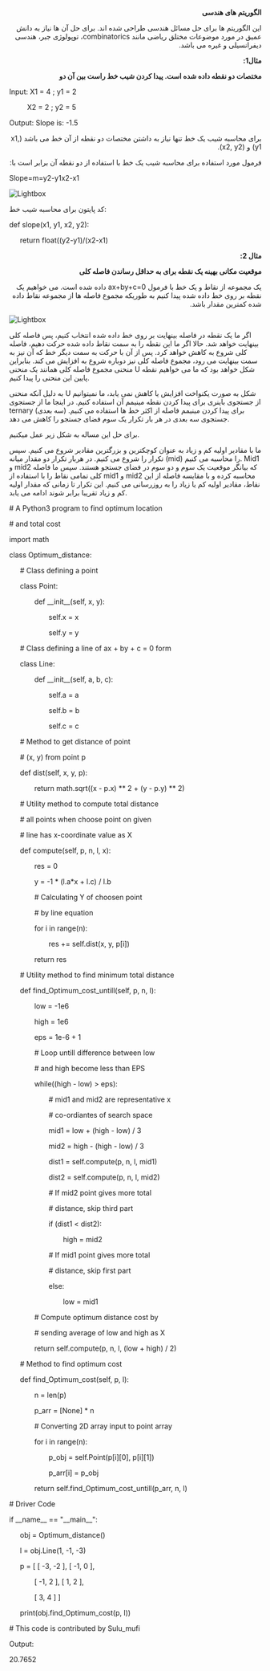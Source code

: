 ﻿<div dir="rtl">
 
  **الگوریتم های هندسی**

این الگوریتم ها برای حل مسائل هندسی طراحی شده اند. برای حل آن ها نیاز به دانش عمیق در مورد موضوعات مختلق ریاضی مانند combinatorics، توپولوژی جبر، هندسی دیفرانسیلی و غیره می باشد.

**مثال1:**

**مختصات دو نقطه داده شده است. پیدا کردن شیب خط راست بین آن دو**
</div>

Input: 	     X1 = 4 ; y1 = 2

`     `X2 = 2 ; y2 = 5

Output:	     Slope is: -1.5 

<div dir="rtl">
برای محاسبه شیب یک خط تنها نیاز به داشتن مختصات دو نقطه از آن خط می باشد (x1, y1) و (x2, y2). 

فرمول مورد استفاده برای محاسبه شیب یک خط با استفاده از دو نقطه آن برابر است با:
</div>
Slope=m=y2-y1x2-x1

![Lightbox](Aspose.Words.fc03b999-63fc-4d1a-8e2c-9c0dc5a7988d.001.jpeg)

کد پایتون برای محاسبه شیب خط:
</div>
def slope(x1, y1, x2, y2):

`	`return float((y2-y1)/(x2-x1)




<div dir="rtl">

**مثال 2:**

**موقعیت مکانی بهینه یک نقطه برای به حداقل رساندن فاصله کلی**

یک مجموعه از نقاط و یک خط با فرمول ax+by+c=0 داده شده است. می خواهیم یک نقطه بر روی خط داده شده پیدا کنیم به طوریکه مجموع فاصله ها از مجموعه نقاط داده شده کمترین مقدار باشد. 
</div>

![Lightbox](Aspose.Words.fc03b999-63fc-4d1a-8e2c-9c0dc5a7988d.002.jpeg)

اگر ما یک نقطه در فاصله بینهایت بر روی خط داده شده انتخاب کنیم، پس فاصله کلی بینهایت خواهد شد. حالا اگر ما این نقطه را به سمت نقاط داده شده حرکت دهیم، فاصله کلی شروع به کاهش خواهد کرد. پس از آن با حرکت به سمت دیگر خط که آن نیز به سمت بینهایت می رود، مجموع فاصله کلی نیز دوباره شروع به افزایش می کند. بنابراین منحنی مجموع فاصله کلی همانند یک منحنی U شکل خواهد بود که ما می خواهیم نقطه پایین این منحنی را پیدا کنیم. 

به دلیل آنکه منحنی U شکل به صورت یکنواخت افزایش یا کاهش نمی یابد، ما نمیتوانیم از جستجوی باینری برای پیدا کردن نقطه مینیمم آن استفاده کنیم. در اینجا ما از جستجوی ternary (سه بعدی) برای پیدا کردن مینیمم فاصله از اکثر خط ها استفاده می کنیم. جستجوی سه بعدی در هر بار تکرار یک سوم فضای جستجو را کاهش می دهد. 

برای حل این مساله به شکل زیر عمل میکنیم. 

ما با مقادیر اولیه کم و زیاد به عنوان کوچکترین و بزرگترین مقادیر شروع می کنیم. سپس تکرار را شروع می کنیم. در هربار تکرار دو مقدار میانه (mid) را محاسبه می کنیم. Mid1 و mid2 که بیانگر موقعیت یک سوم و دو سوم در فضای جستجو هستند. سپس ما فاصله کلی تمامی نقاط را با استفاده از mid1 و mid2 محاسبه کرده و با مقایسه فاصله از این نقاط، مقادیر اولیه کم یا زیاد را به روزرسانی می کنیم. این تکرار تا زمانی که مقدار اولیه کم و زیاد تقریبا برابر شوند ادامه می یابد. 
  
</div>

\# A Python3 program to find optimum location

\# and total cost

import math

class Optimum\_distance:

`	`# Class defining a point

`	`class Point:

`		`def \_\_init\_\_(self, x, y):



`			`self.x = x

`			`self.y = y



`	`# Class defining a line of ax + by + c = 0 form

`	`class Line:



`		`def \_\_init\_\_(self, a, b, c):



`			`self.a = a

`			`self.b = b

`			`self.c = c



`	`# Method to get distance of point

`	`# (x, y) from point p

`	`def dist(self, x, y, p):



`		`return math.sqrt((x - p.x) \*\* 2 + (y - p.y) \*\* 2)



`	`# Utility method to compute total distance

`	`# all points when choose point on given

`	`# line has x-coordinate value as X

`	`def compute(self, p, n, l, x):



`		`res = 0



`		`y = -1 \* (l.a\*x + l.c) / l.b



`		`# Calculating Y of choosen point

`		`# by line equation

`		`for i in range(n):

`			`res += self.dist(x, y, p[i])



`		`return res



`	`# Utility method to find minimum total distance

`	`def find\_Optimum\_cost\_untill(self, p, n, l):



`		`low = -1e6

`		`high = 1e6



`		`eps = 1e-6 + 1





`		`# Loop untill difference between low

`		`# and high become less than EPS

`		`while((high - low) > eps):



`			`# mid1 and mid2 are representative x

`			`# co-ordiantes of search space

`			`mid1 = low + (high - low) / 3

`			`mid2 = high - (high - low) / 3



`			`dist1 = self.compute(p, n, l, mid1)

`			`dist2 = self.compute(p, n, l, mid2)



`			`# If mid2 point gives more total

`			`# distance, skip third part

`			`if (dist1 < dist2):

`				`high = mid2



`			`# If mid1 point gives more total

`			`# distance, skip first part

`			`else:

`				`low = mid1



`		`# Compute optimum distance cost by

`		`# sending average of low and high as X

`		`return self.compute(p, n, l, (low + high) / 2)



`	`# Method to find optimum cost

`	`def find\_Optimum\_cost(self, p, l):



`		`n = len(p)

`		`p\_arr = [None] \* n



`		`# Converting 2D array input to point array

`		`for i in range(n):

`			`p\_obj = self.Point(p[i][0], p[i][1])

`			`p\_arr[i] = p\_obj



`		`return self.find\_Optimum\_cost\_untill(p\_arr, n, l)



\# Driver Code

if \_\_name\_\_ == "\_\_main\_\_":



`	`obj = Optimum\_distance()

`	`l = obj.Line(1, -1, -3)



`	`p = [ [ -3, -2 ], [ -1, 0 ],

`		`[ -1, 2 ], [ 1, 2 ],

`		`[ 3, 4 ] ]



`	`print(obj.find\_Optimum\_cost(p, l))



\# This code is contributed by Sulu\_mufi

Output:

20.7652
